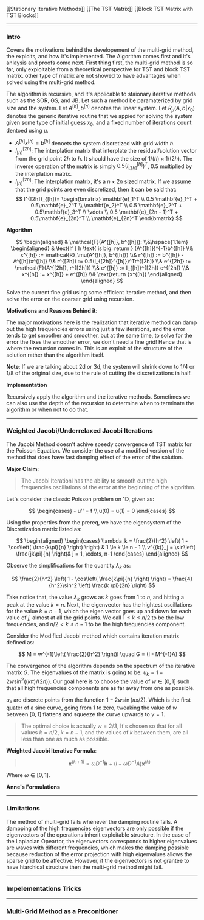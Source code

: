 [[Stationary Iterative Methods]]
[[The TST Matrix]]
[[Block TST Matrix with TST Blocks]]


---
### **Intro**

Covers the motivations behind the developement of the multi-grid method, the exploits, and how it's implemented. The Algorithm comes first and it's anlaysis and proofs come next. First thing first, the multi-grid method is so far, only exploitable from a theoretical perspective for TST and block TST matrix. other type of matrix are not showed to have advantages when solved using the multi-grid method. 

The algorithm is recursive, and it's applicable to staionary iterative methods such as the SOR, GS, and JB. Let such a method be paramaterized by grid size and the system. Let $A^{[h]}, b^{[n]}$ denotes the linear system. Let $R_\mu(A, b|x_0)$ denotes the generic iterative routine that we appied for solving the system given some type of initial guess $x_0$, and a fixed number of iterations count dentoed using $\mu$. 

* $A^{[h]}x^{[h]} = b^{[h]}$ denoets the system discretized with grid width $h$. 
* $I_{[h]}^{[2h]}$: The interplation matrix that interplate the residual/solution vector from the grid point $2h$ to $h$. It should have the size of $1/(h)\times 1/(2h)$. The inverse operation of the matrix is simply $0.5(I^{[h]}_{[2h]})^T$, $0.5$ multiplied by the interplation matrix. 
* $I^{[2h]}_{[h]}$: The interplation matrix, it's a $n\times 2n$ sized matrix. If we assume that the grid points are even discretized, then it can be said that: 
    $$
        I^{[2h]}_{[h]}= 
        \begin{bmatrix}
            \mathbf{e}_1^T
            \\
            0.5 \mathbf{e}_1^T + 0.5\mathbf{e}_2^T
            \\
            \mathbf{e_2}^T
            \\
            0.5 \mathbf{e}_2^T + 0.5\mathbf{e}_3^T
            \\
            \vdots 
            \\
            0.5 \mathbf{e}_{2n - 1}^T + 0.5\mathbf{e}_{2n}^T
            \\
            \mathbf{e}_{2n}^T
        \end{bmatrix}
    $$

**Algorithm**

$$
\begin{aligned}
    & \mathcal{F}(A^{[h]}, b^{[h]}): 
    \\&\hspace{1.1em}
    \begin{aligned}
        & \text{If } h \text{ is big: return } (A^{[h]})^{-1}b^{[h]}
        \\&
        x^{[h]} := \mathcal{R}_\mu(A^{[h]}, b^{[h]})
        \\&
        r^{[h]} := b^{[h]} - A^{[h]}x^{[h]}
        \\&
        r^{[2h]} := 0.5(I_{[2h]}^{[h]})^Tr^{[2h]}
        \\&
        e^{[2h]} := \mathcal{F}(A^{[2h]}, r^{[2h]})
        \\&
        e^{[h]} := I_{[h]}^{[2h]} e^{[2h]}
        \\&
        x^{[h]} := x^{[h]} + e^{[h]}
        \\& 
        \text{return }x^{[h]}
    \end{aligned}    
\end{aligned}
$$

Solve the current fine grid using some efficient iterative method, and then solve the error on the coarser grid using recursion. 

**Motivations and Reasons Behind it**: 

The major motivations here is the realization that iterative method can damp out the high frequencies errors using just a few iterations, and the error tends to get smoother and smoother, but at the same time, to solve for the error the fixes the smoother error, we don't need a fine grid! Hence that is where the recursion comes in. This is an exploit of the structure of the solution rather than the algorithm itself. 

**Note**: If we are talking about 2d or 3d, the system will shrink down to 1/4 or 1/8 of the original size, due to the rule of cutting the discretizations in half. 

**Implementation**

Recursively apply the algorithm and the iterative methods. Sometimes we can also use the depth of the recursion to determine when to terminate the algorithm or when not to do that. 

---
### **Weighted Jacobi/Underrelaxed Jacobi Iterations**

The Jacobi Method doesn't achive speedy convergence of TST matrix for the Poisson Equation. We consider the use of a modified version of the method that does have fast damping effect of the error of the solution. 

**Major Claim**:

> The Jacobi Iterationl has the ability to smooth out the high frequencies oscillations of the error at the beginning of the algorithm. 

Let's consider the classic Poisson problem on 1D, given as: 

$$
    \begin{cases}
        - u'' = f
        \\
        u(0) = u(1) = 0
    \end{cases}
$$

Using the properties from the prereq, we have the eigensystem of the Discretization matrix listed as: 

$$
\begin{aligned}
    \begin{cases}
        \lambda_k = \frac{2}{h^2}
        \left(
            1 - \cos\left(
                \frac{k\pi}{n}
            \right)
        \right) & 1 \le k \le n - 1 
        \\
        v^{(k)}_j = \sin\left(
            \frac{jk\pi}{n} 
        \right)& j = 1, \cdots, n-1
    \end{cases}
\end{aligned}
$$

Observe the simplifications for the quantity $\lambda_k$ as: 

$$
\frac{2}{h^2}
        \left(
            1 - \cos\left(
                \frac{k\pi}{n}
            \right)
        \right) = 
        \frac{4}{h^2}\sin^2 \left(
            \frac{k \pi}{2n}
        \right)
$$

Take notice that, the value $\lambda_k$ grows as $k$ goes from $1$ to $n$, and hitting a peak at the value $k = n$. Next, the eigenvector has the hightest oscillations for the value $k = n - 1$, which the eigen vector goes up and down for each value of $j$, almost at all the grid points. We call $1 \le k \le n/2$ to be the low frequencies, and $n/2 < k \le n - 1$ to be the high frequencies component. 

Consider the Modified Jacobi method which contains iteration matrix defined as: 

$$
M = w^{-1}\left(
    \frac{2}{h^2}
\right)I \quad G = (I - M^{-1}A)
$$

The convergence of the algorithm depends on the spectrum of the iterative matrix $G$. The eigenvalues of the matrix is going to be: $u_k = 1 - 2w\sin^2((k\pi)/(2n))$. Our goal here is to choose the value of $w\in [0, 1]$ such that all high frequencies components are as far away from one as possible. 

$u_k$ are discrete points from the function $1 - 2w\sin(\pi x/2)$. Which is the first quater of a sine curve, going from 1 to zero, tweaking the value of $w$ between $[0, 1]$ flattens and squeeze the curve upwards to $y =1$. 

> The optimal choice is actually $w = 2/3$, It's chosen so that for all values $k = n/2$, $k = n - 1$, and the values of $k$ between them, are all less than one as much as possible. 


**Weighted Jacobi Iterative Formula**: 

> $$
> \mathbf{x}^{(k+1)}=\omega D^{-1} \mathbf{b}+\left(I-\omega D^{-1} A\right) \mathbf{x}^{(k)}
> $$

Where $\omega \in [0, 1]$. 

**Anne's Formulations**




---
### **Limitations**

The method of multi-grid fails whenever the damping routine fails. A dampping of the high frequencies eigenvectors are only possible if the eigenvectors of the operations inherit exploitable structure. In the case of the Laplacian Opeartor, the eigenvectors corresponds to higher eigenvalues are waves with different frequencies, which makes the damping possible because reduction of the error projection with high eigenvalues allows the sparse grid to be affective. However, if the eigenvectors is not grantee to have hiarchical structure then the multi-grid method might fail. 



---
### **Impelementations Tricks**

---
### **Multi-Grid Method as a Preconitioner**


